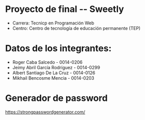 # Proyecto de final -- Sweetly
 - Carrera: Tecnicp en Programación Web
 - Centro: Centro de tecnología de educación permanente (TEP)

# Datos de los integrantes:

- Roger Caba Salcedo - 0014-0206
- Jeimy Abril García Rodríguez - 0014-0299		 
- Albert Santiago De La Cruz - 0014-0126
- Mikhail Bencosme Mencia  - 0014-0203



# Generador de password
https://strongpasswordgenerator.com/


